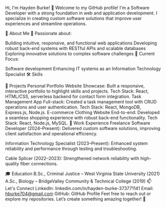 Hi, I'm Hayden Burke! 👋
Welcome to my GitHub profile! I'm a Software Developer with a strong foundation in web and application development. I specialize in creating custom software solutions that improve user experiences and streamline operations.

🚀 About Me
🌟 Passionate about:

Building intuitive, responsive, and functional web applications
Developing robust back-end systems with RESTful APIs and scalable databases
Exploring innovative solutions to complex software challenges
📌 Current Focus:

 Software development
Enhancing IT systems as an Information Technology Specialist
🛠️ Skills

📂 Projects
Personal Portfolio Website
Showcase: Built a responsive, interactive portfolio to highlight skills and projects.
Tech Stack: React, HTML/CSS, serverless backend for contact form integration.
Task Management App
Full-stack: Created a task management tool with CRUD operations and user authentication.
Tech Stack: React, MongoDB, Express.js, Node.js.
E-commerce Clothing Website
End-to-end: Developed a seamless shopping experience with robust back-end functionality.
Tech Stack: React, Node.js, MySQL.
💼 Work Experience
Freelance Software Developer (2024–Present):
Delivered custom software solutions, improving client satisfaction and operational efficiency.

Information Technology Specialist (2023–Present):
Enhanced system reliability and performance through testing and troubleshooting.

Cable Splicer (2022–2023):
Strengthened network reliability with high-quality fiber connections.

🎓 Education
B.Sc., Criminal Justice – West Virginia State University (2021)
A.Sc., Biology – BridgeValley Community & Technical College (2019)
📫 Let's Connect
LinkedIn: linkedin.com/in/hayden-burke-373771141
Email: hburke704@gmail.com
GitHub: GitHub Profile
Feel free to reach out or explore my repositories. Let’s create something amazing together! 🚀
<!---
HaydenB20/HaydenB20 is a ✨ special ✨ repository because its `README.md` (this file) appears on your GitHub profile.
You can click the Preview link to take a look at your changes.
--->
